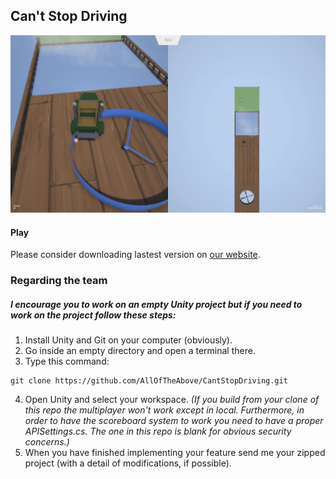 ## Can't Stop Driving

![screenshot](https://raw.githubusercontent.com/AllOfTheAbove/CantStopDriving/master/screenshot.png)

#### Play

Please consider downloading lastest version on [our website]( http://cant-stop-driving.com/play.html).

### Regarding the team

##### I encourage you to work on an empty Unity project but if you need to work on the project follow these steps:
1. Install Unity and Git on your computer (obviously).
2. Go inside an empty directory and open a terminal there.
3. Type this command:
~~~~
git clone https://github.com/AllOfTheAbove/CantStopDriving.git
~~~~
4. Open Unity and select your workspace.
*(If you build from your clone of this repo the multiplayer won't work except in local. Furthermore, in order to have the scoreboard system to work you need to have a proper APISettings.cs. The one in this repo is blank for obvious security concerns.)*
5. When you have finished implementing your feature send me your zipped project (with a detail of modifications, if possible).

